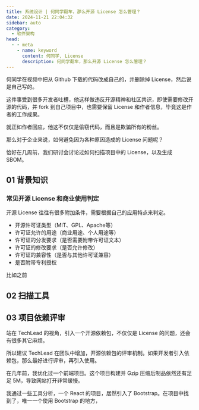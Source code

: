 ```yaml
---
title: 系统设计 | 何同学翻车，那么开源 License 怎么管理？ 
date: 2024-11-21 22:04:32
sidebar: auto
category: 
  - 软件架构
head:
  - - meta
    - name: keyword
      content: 何同学, License
      description: 何同学翻车，那么开源 License 怎么管理？ 
---
```


何同学在视频中把从 Github 下载的代码改成自己的，并删除掉 License，然后说是自己写的。

这件事受到很多开发者吐槽，他这样做违反开源精神和社区共识，即使需要修改开源的代码，并 fork 到自己项目中，也需要保留 License 和作者信息，毕竟这是作者的工作成果。

就正如作者回应，他这不仅仅是偷窃代码，而且是欺骗所有的粉丝。

那么对于企业来说，如何避免因为各种原因造成的 License 问题呢？

恰好在几周前，我们研讨会讨论过如何扫描项目中的 License，以及生成 SBOM。

## 01 背景知识

### 常见开源 License 和商业使用判定

开源 License 往往有很多附加条件，需要根据自己的应用特点来判定。

- 开源许可证类型（MIT、GPL、Apache等）
- 许可证允许的用途（商业用途、个人用途等）
- 许可证的分发要求（是否需要附带许可证文本）
- 许可证的修改要求（是否允许修改）
- 许可证的兼容性（是否与其他许可证兼容）
- 是否附带专利授权

比如之前


## 02 扫描工具

## 03 项目依赖评审

站在 TechLead 的视角，引入一个开源依赖包，不仅仅是 License 的问题，还会有很多其它麻烦。

所以建议 TechLead 在团队中增加，开源依赖包的评审机制。如果开发者引入依赖包，那么最好进行评审，再引入使用。

在几年前，我优化过一个前端项目。这个项目构建并 Gzip 压缩后制品依然还有足足 5M，导致网站打开非常缓慢。

我通过一些工具分析，一个 React 的项目，居然引入了 Bootstrap。在项目中找到了，唯一一个使用 Bootstrap 的地方，